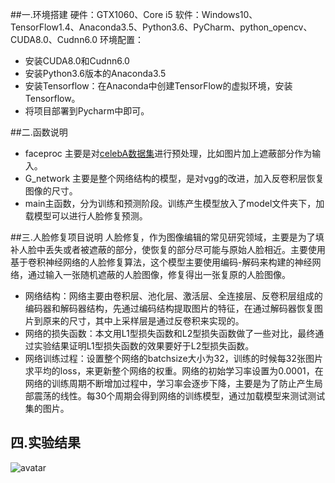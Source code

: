##一.环境搭建
硬件：GTX1060、Core i5
软件：Windows10、TensorFlow1.4、Anaconda3.5、Python3.6、PyCharm、python_opencv、CUDA8.0、Cudnn6.0
环境配置：
+ 安装CUDA8.0和Cudnn6.0
+ 安装Python3.6版本的Anaconda3.5
+ 安装Tensorflow：在Anaconda中创建TensorFlow的虚拟环境，安装Tensorflow。
+ 将项目部署到Pycharm中即可。

##二.函数说明
+ faceproc 主要是对[celebA数据集](http://mmlab.ie.cuhk.edu.hk/projects/CelebA.html)进行预处理，比如图片加上遮蔽部分作为输入。
+ G_network 主要是整个网络结构的模型，是对vgg的改进，加入反卷积层恢复图像的尺寸。
+ main主函数，分为训练和预测阶段。训练产生模型放入了model文件夹下，加载模型可以进行人脸修复预测。

##三.人脸修复项目说明
人脸修复，作为图像编辑的常见研究领域，主要是为了填补人脸中丢失或者被遮蔽的部分，使恢复的部分尽可能与原始人脸相近。主要使用基于卷积神经网络的人脸修复算法，这个模型主要使用编码-解码来构建的神经网络，通过输入一张随机遮蔽的人脸图像，修复得出一张复原的人脸图像。

+ 网络结构：网络主要由卷积层、池化层、激活层、全连接层、反卷积层组成的编码器和解码器结构，先通过编码结构提取图片的特征，在通过解码器恢复图片到原来的尺寸，其中上采样层是通过反卷积来实现的。
+ 网络的损失函数：本文用L1型损失函数和L2型损失函数做了一些对比，最终通过实验结果证明L1型损失函数的效果要好于L2型损失函数。
+ 网络训练过程：设置整个网络的batchsize大小为32，训练的时候每32张图片求平均的loss，来更新整个网络的权重。网络的初始学习率设置为0.0001，在网络的训练周期不断增加过程中，学习率会逐步下降，主要是为了防止产生局部震荡的线性。每30个周期会得到网络的训练模型，通过加载模型来测试测试集的图片。


## 四.实验结果
![avatar](https://note.youdao.com/yws/api/personal/file/WEBf5f3bcc4f147d33c85e89f7ab19c158e?method=getImage&version=9&cstk=ZS_MstR1)